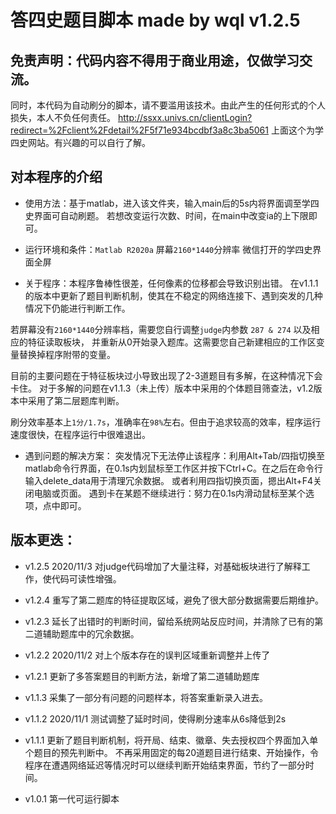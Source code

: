 # 答四史题目脚本 made by wql v1.2.5

## 免责声明：代码内容不得用于商业用途，仅做学习交流。
同时，本代码为自动刷分的脚本，请不要滥用该技术。由此产生的任何形式的个人损失，本人不负任何责任。
http://ssxx.univs.cn/clientLogin?redirect=%2Fclient%2Fdetail%2F5f71e934bcdbf3a8c3ba5061
上面这个为学四史网站。有兴趣的可以自行了解。

## 对本程序的介绍
- 使用方法：基于matlab，进入该文件夹，输入main后的5s内将界面调至学四史界面可自动刷题。
若想改变运行次数、时间，在main中改变ia的上下限即可。

- 运行环境和条件：`Matlab R2020a` 屏幕`2160*1440`分辨率 微信打开的学四史界面全屏

- 关于程序：本程序鲁棒性很差，任何像素的位移都会导致识别出错。
在v1.1.1的版本中更新了题目判断机制，使其在不稳定的网络连接下、遇到突发的几种情况下仍能进行判断工作。

若屏幕没有`2160*1440`分辨率档，需要您自行调整`judge`内参数 `287 & 274` 以及相应的特征读取板块，
并重新从0开始录入题库。这需要您自己新建相应的工作区变量替换掉程序附带的变量。

目前的主要问题在于特征板块过小导致出现了2-3道题目有多解，在这种情况下会卡住。
对于多解的问题在v1.1.3（未上传）版本中采用的个体题目筛查法，v1.2版本中采用了第二层题库判断。

刷分效率基本上`1分/1.7s`，准确率在`98%`左右。但由于追求较高的效率，程序运行速度很快，在程序运行中很难退出。

- 遇到问题的解决方案：
突发情况下无法停止该程序：利用Alt+Tab/四指切换至matlab命令行界面，在0.1s内划鼠标至工作区并按下Ctrl+C。在之后在命令行输入delete_data用于清理冗余数据。
或者利用四指切换页面，摁出Alt+F4关闭电脑或页面。
遇到卡在某题不继续进行：努力在0.1s内滑动鼠标至某个选项，点中即可。

## 版本更迭：
- v1.2.5 2020/11/3
对judge代码增加了大量注释，对基础板块进行了解释工作，使代码可读性增强。

- v1.2.4
重写了第二题库的特征提取区域，避免了很大部分数据需要后期维护。

- v1.2.3
延长了出错时的判断时间，留给系统网站反应时间，并清除了已有的第二道辅助题库中的冗余数据。

- v1.2.2 2020/11/2
对上个版本存在的误判区域重新调整并上传了

- v1.2.1
更新了多答案题目的判断方法，新增了第二道辅助题库

- v1.1.3
采集了一部分有问题的问题样本，将答案重新录入进去。

- v1.1.2 2020/11/1
测试调整了延时时间，使得刷分速率从6s降低到2s

- v1.1.1 
更新了题目判断机制，将开局、结束、徽章、失去授权四个界面加入单个题目的预先判断中。
不再采用固定的每20道题目进行结束、开始操作，令程序在遭遇网络延迟等情况时可以继续判断开始结束界面，节约了一部分时间。

- v1.0.1 
第一代可运行脚本
